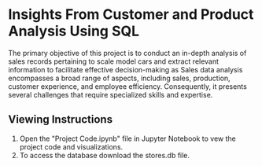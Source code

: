 # Insights From Customer and Product Analysis Using SQL
The primary objective of this project is to conduct an in-depth analysis of sales records pertaining to scale model cars and extract relevant information to facilitate effective decision-making as Sales data analysis encompasses a broad range of aspects, including sales, production, customer experience, and employee efficiency. Consequently, it presents several challenges that require specialized skills and expertise.
## Viewing Instructions
1. Open the "Project Code.ipynb" file in Jupyter Notebook to vew the project code and visualizations.
2. To access the database download the stores.db file.
